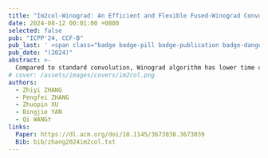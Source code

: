 ```yaml
---
title: "Im2col-Winograd: An Efficient and Flexible Fused-Winograd Convolution for NHWC Format on GPUs"
date: 2024-08-12 00:01:00 +0800
selected: false
pub: "ICPP'24, CCF-B"
pub_last: ' <span class="badge badge-pill badge-publication badge-danger">Oral</span>'
pub_date: "(2024)"
abstract: >-
  Compared to standard convolution, Winograd algorithm has lower time complexity and can accelerate the execution of convolutional neural networks. Previous studies have utilized Winograd to implement 2D convolution on GPUs, mainly using 2D Winograd, and arranging tensors in NCHW or CHWN format instead of NHWC to make data access coalesced. Due to the higher space complexity of Winograd and limited hardware resources, these implementations are usually confined to small filters. To provide an efficient and flexible fused-Winograd convolution for NHWC format on GPUs, we propose Im2col-Winograd. This algorithm decomposes an ND convolution into a series of 1D convolutions to utilize 1D Winograd, thereby reducing space complexity and data-access discontinuity. The reduced space complexity makes Im2col-Winograd less restricted by hardware capability, enabling it to accommodate a wider range of filter shapes. Our implementations support 2-9 filter widths and do not use any workspace to store intermediate variables. According to the experiments, Im2col-Winograd achieves a speedup of 0.788 × to 2.05 × over the fastest benchmark algorithm in cuDNN; and shows similar convergence to PyTorch on Cifar10 and ILSVRC2012 datasets. Along with memory efficiency, the more generalized acceleration offered by Im2col-Winograd can be beneficial for extracting features at different convolution scales.
# cover: /assets/images/covers/im2col.png
authors:
  - Zhiyi ZHANG
  - Pengfei ZHANG
  - Zhuopin XU
  - Bingjie YAN
  - Qi WANG†
links:
  Paper: https://dl.acm.org/doi/10.1145/3673038.3673039
  Bib: bib/zhang2024im2col.txt
---
```

